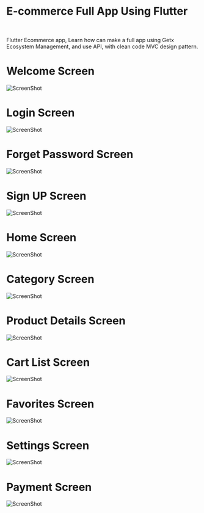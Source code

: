 <h1>E-commerce Full App Using Flutter</h1>
<br>
<p>Flutter Ecommerce app, Learn how can make a full app using Getx Ecosystem Management, and use API, with clean code MVC design pattern.</p>

<h1>Welcome Screen</h1>

![ScreenShot](url)

<h1>Login Screen</h1>

![ScreenShot](url)

<h1>Forget Password Screen</h1>

![ScreenShot](url)

<h1>Sign UP Screen</h1>

![ScreenShot](url)

<h1>Home Screen</h1>

![ScreenShot](url)

<h1>Category Screen</h1>

![ScreenShot](url)

<h1>Product Details Screen</h1>

![ScreenShot](url)

<h1>Cart List Screen</h1>

![ScreenShot](url)

<h1>Favorites Screen</h1>

![ScreenShot](url)

<h1>Settings Screen</h1>

![ScreenShot](url)

<h1>Payment Screen</h1>

![ScreenShot](url)
